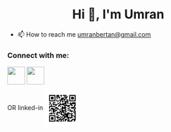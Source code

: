   <h1 align="center">Hi 👋, I'm Umran</h1>

 * 📫 How to reach me umranbertan@gmail.com
 



<h3 align="left">Connect with me:</h3>
<p align="left">
<a href="https://www.linkedin.com/in/umranbertan/" target="_blank"><img align="center" src="https://velanovascular.com/wp-content/uploads/2020/06/LinkedIn.png"  height="40" width="40" /></a>
<a href="https://umranbertan.medium.com/" target="_blank"><img align="center" src="https://icon-library.com/images/medium-icon/medium-icon-21.jpg"  height="40" width="40" /></a>
</p>
 OR linked-in <img align="center" src="chart.png"  height="80" width="80" /></a>

<!---
umranbertan/umranbertan is a ✨ special ✨ repository because its `README.md` (this file) appears on your GitHub profile.
You can click the Preview link to take a look at your changes.
--->
